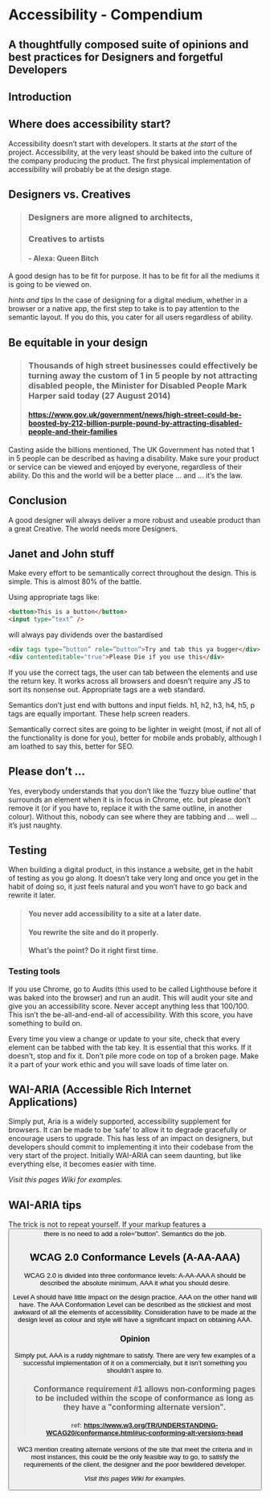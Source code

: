 # Accessibility - Compendium
## A thoughtfully composed suite of opinions and best practices for Designers and forgetful Developers

## Introduction

## Where does accessibility start?
Accessibility doesn’t start with developers. It starts at _the start_ of the project. 
Accessibility, at the very least should be baked into the culture of the company producing the product.
The first physical implementation of accessibility will probably be at the design stage.

## Designers vs. Creatives

> ### Designers are more aligned to architects,
> ### Creatives to artists
> #### - Alexa: Queen Bitch

A good design has to be fit for purpose. It has to be fit for all the mediums it is going to be viewed on.

_hints and tips_
In the case of designing for a digital medium, whether in a browser or a native app, the first step to take is to pay attention to the semantic layout. If you do this, you cater for all users regardless of ability. 

## Be equitable in your design

> ### Thousands of high street businesses could effectively be turning away the custom of 1 in 5 people by not attracting disabled people, the Minister for Disabled People Mark Harper said today (27 August 2014)
> #### https://www.gov.uk/government/news/high-street-could-be-boosted-by-212-billion-purple-pound-by-attracting-disabled-people-and-their-families

Casting aside the billions mentioned, The UK Government has noted that 1 in 5 people can be described as having a disability.
Make sure your product or service can be viewed and enjoyed by everyone, regardless of their ability.
Do this and the world will be a better place … and … it’s the law.

## Conclusion
A good designer will always deliver a more robust and useable product than a great Creative.
The world needs more Designers.

## Janet and John stuff
Make every effort to be semantically correct throughout the design. 
This is simple.
This is almost 80% of the battle.

Using appropriate tags like:
```html
<button>This is a button</button>
<input type=”text” />
```
will always pay dividends over the bastardised 
```html
<div tags type=”button” role=”button”>Try and tab this ya bugger</div>
<div contenteditable="true">Please Die if you use this</div>
```
If you use the correct tags, the user can tab between the elements and use the return key. 
It works across all browsers and doesn’t require any JS to sort its nonsense out. 
Appropriate tags are a web standard.

Semantics don’t just end with buttons and input fields.
h1, h2, h3, h4, h5, p tags are equally important.
These help screen readers.

Semantically correct sites are going to be lighter in weight (most, if not all of the functionality is done for you), better for mobile ands probably, although I am loathed to say this, better for SEO.

## Please don’t …
Yes, everybody understands that you don’t like the ‘fuzzy blue outline’ that surrounds an element when it is in focus in Chrome, etc. but please don’t remove it (or if you have to, replace it with the same outline, in another colour). 
Without this, nobody can see where they are tabbing and … well … it’s just naughty.

## Testing

When building a digital product, in this instance a website, get in the habit of testing as you go along. It doesn’t take very long and once you get in the habit of doing so, it just feels natural and you won’t have to go back and rewrite it later.

> #### You never add accessibility to a site at a later date.
> #### You rewrite the site and do it properly.
> #### What’s the point? Do it right first time.

### Testing tools
If you use Chrome, go to Audits (this used to be called Lighthouse before it was baked into the browser) and run an audit. 
This will audit your site and give you an accessibility score.
Never accept anything less that 100/100. 
This isn’t the be-all-and-end-all of accessibility. With this score, you have something to build on.

Every time you view a change or update to your site, check that every element can be tabbed with the tab key. It is essential that this works. If it doesn’t, stop and fix it. Don’t pile more code on top of a broken page.
Make it a part of your work ethic and you will save loads of time later on.


## WAI-ARIA (Accessible Rich Internet Applications)
Simply put, Aria is a widely supported, accessibility supplement for browsers. It can be made to be ‘safe’ to allow it to degrade gracefully or encourage users to upgrade.
This has less of an impact on designers, but developers should commit to implementing it into their codebase from the very start of the project. 
Initially WAI-ARIA can seem daunting, but like everything else, it becomes easier with time.

_Visit this pages Wiki for examples._

## WAI-ARIA tips 
The trick is not to repeat yourself. If your markup features a <button> there is no need to add a role=”button”.  Semantics do the job.

## WCAG 2.0 Conformance Levels (A-AA-AAA)

WCAG 2.0 is divided into three conformance levels: A-AA-AAA
A should be described the absolute minimum, AAA it what you should desire.

Level A should have little impact on the design practice, AAA on the other hand will have.
The AAA Conformation Level can be described as the stickiest and most awkward of all the elements of accessibility. Consideration have to be made at the design level as colour and style will have a significant impact on obtaining AAA.

### Opinion
Simply put, AAA is a ruddy nightmare to satisfy. 
There are very few examples of a successful implementation of it on a commercially, but it isn’t something you shouldn’t aspire to.

> ### Conformance requirement #1 allows non-conforming pages to be included within the scope of conformance as long as they have a "conforming alternate version".
> #### ref: https://www.w3.org/TR/UNDERSTANDING-WCAG20/conformance.html#uc-conforming-alt-versions-head

WC3 mention creating alternate versions of the site that meet the criteria and in most instances, this could be the only feasible way to go, to satisfy the requirements of the client, the designer and the poor bewildered developer.

_Visit this pages Wiki for examples._




